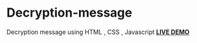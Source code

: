 # Decryption-message
Decryption message using HTML , CSS , Javascript
**[LIVE DEMO](https://ahmed-dotnetdev.github.io/Decryption-message/)**

